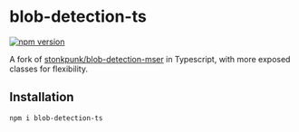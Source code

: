 # blob-detection-ts
[![npm version](https://badge.fury.io/js/blob-detection-ts.svg)](https://badge.fury.io/js/blob-detection-ts)

A fork of [stonkpunk/blob-detection-mser](https://github.com/stonkpunk/my-npm-modules/tree/main/blob-detection-mser) in Typescript, with more exposed classes for flexibility. 

## Installation
```sh
npm i blob-detection-ts
```
